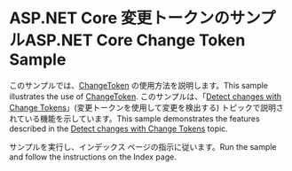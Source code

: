 # <a name="aspnet-core-change-token-sample"></a><span data-ttu-id="6db07-101">ASP.NET Core 変更トークンのサンプル</span><span class="sxs-lookup"><span data-stu-id="6db07-101">ASP.NET Core Change Token Sample</span></span>

<span data-ttu-id="6db07-102">このサンプルでは、[ChangeToken](https://docs.microsoft.com/dotnet/api/microsoft.extensions.primitives.changetoken) の使用方法を説明します。</span><span class="sxs-lookup"><span data-stu-id="6db07-102">This sample illustrates the use of [ChangeToken](https://docs.microsoft.com/dotnet/api/microsoft.extensions.primitives.changetoken).</span></span> <span data-ttu-id="6db07-103">このサンプルは、「[Detect changes with Change Tokens](https://docs.microsoft.com/aspnet/core/fundamentals/change-tokens)」(変更トークンを使用して変更を検出する) トピックで説明されている機能を示しています。</span><span class="sxs-lookup"><span data-stu-id="6db07-103">This sample demonstrates the features described in the [Detect changes with Change Tokens](https://docs.microsoft.com/aspnet/core/fundamentals/change-tokens) topic.</span></span>

<span data-ttu-id="6db07-104">サンプルを実行し、インデックス ページの指示に従います。</span><span class="sxs-lookup"><span data-stu-id="6db07-104">Run the sample and follow the instructions on the Index page.</span></span>

